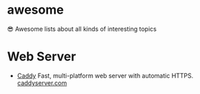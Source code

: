 # awesome
😎 Awesome lists about all kinds of interesting topics


# Web Server
- [Caddy](https://github.com/caddyserver/caddy) Fast, multi-platform web server with automatic HTTPS. [caddyserver.com](https://caddyserver.com)
